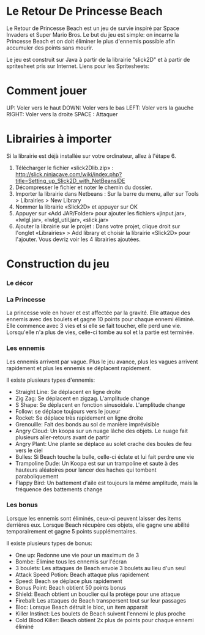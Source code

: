 # Le Retour De Princesse Beach

Le Retour de Princesse Beach est un jeu de survie inspiré par Space Invaders et Super Mario Bros. 
Le but du jeu est simple: on incarne la Princesse Beach 
et on doit éliminer le plus d'ennemis possible afin accumuler des points sans mourir.

Le jeu est construit sur Java à partir de la librairie "slick2D" et à partir de spritesheet pris sur Internet.
Liens pour les Spritesheets:

# Comment jouer

UP: Voler vers le haut
DOWN: Voler vers le bas
LEFT: Voler vers la gauche
RIGHT: Voler vers la droite
SPACE : Attaquer

# Librairies à importer

Si la librairie est déjà installée sur votre ordinateur, allez à l'étape 6.

1. Télécharger le fichier «slick2Dlib.zip» : http://slick.ninjacave.com/wiki/index.php?title=Setting_up_Slick2D_with_NetBeansIDE
2. Décompresser le fichier et noter le chemin du dossier.
3. Importer la librairie dans Netbeans : Sur la barre du menu, aller sur Tools > Librairies > New Library
4. Nommer la librairie «Slick2D» et appuyer sur OK
5. Appuyer sur «Add JAR/Folder» pour ajouter les fichiers «jinput.jar», «lwlgl.jar», «lwlgl_util.jar», «slick.jar»
6. Ajouter la librairie sur le projet : Dans votre projet, clique droit sur l'onglet «Librairies» > 
Add library et choisir la librairie «Slick2D» pour l'ajouter. Vous devriz voir les 4 librairies ajoutées.

# Construction du jeu

### Le décor

### La Princesse

La princesse vole en hover et est affectée par la gravité. Elle attaque des ennemis avec des boulets et gagne 10 points pour chaque ennemi éliminé. Elle commence avec 3 vies et si elle se fait toucher, elle perd une vie. Lorsqu'elle n'a plus de vies, celle-ci tombe au sol et la partie est terminée.

### Les ennemis

Les ennemis arrivent par vague. Plus le jeu avance, plus les vagues arrivent rapidement et plus les ennemis se déplacent rapidement. 

Il existe plusieurs types d'ennemis:
- Straight Line: Se déplacent en ligne droite
- Zig Zag: Se déplacent en zigzag. L'amplitude change
- S Shape: Se déplacent en fonction sinusoidale. L'amplitude change
- Follow: se déplace toujours vers le joueur
- Rocket: Se déplace très rapidement en ligne droite
- Grenouille: Fait des bonds au sol de manière imprévisible
- Angry Cloud: Un koopa sur un nuage lâche des objets. Le nuage fait plusieurs aller-retours avant de partir
- Angry Plant: Une plante se déplace au solet crache des boules de feu vers le ciel
- Bulles: Si Beach touche la bulle, celle-ci éclate et lui fait perdre une vie
- Trampoline Dude: Un Koopa est sur un trampoline et saute à des hauteurs aléatoires pour lancer des haches qui tombent paraboliquement
- Flappy Bird: Un battement d'aile est toujours la même amplitude, mais la fréquence des battements change

### Les bonus

Lorsque les ennemis sont éliminés, ceux-ci peuvent laisser des items derrières eux. 
Lorsque Beach récupère ces objets, elle gagne une abilité temporairement et gagne 5 points supplémentaires.

Il existe plusieurs types de bonus:
- One up: Redonne une vie pour un maximum de 3
- Bombe: Élimine tous les ennemis sur l'écran 
- 3 boulets: Les attaques de Beach envoie 3 boulets au lieu d'un seul
- Attack Speed Potion: Beach attaque plus rapidement
- Speed: Beach se déplace plus rapidement
- Bonus Point: Beach obtient 50 points bonus
- Shield: Beach obtient un bouclier qui la protège pour une attaque
- Fireball: Les attaques de Beach transpersent tout sur leur passages
- Bloc: Lorsque Beach détruit le bloc, un item apparait
- Killer Instinct: Les boulets de Beach suivent l'ennemi le plus proche
- Cold Blood Killer: Beach obtient 2x plus de points pour chaque ennemi éliminé

